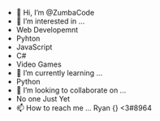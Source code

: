 - 👋 Hi, I’m @ZumbaCode
- 👀 I’m interested in ...
- Web Developemnt
- Pyhton
- JavaScript
- C#
- Video Games
- 🌱 I’m currently learning ...
- Python
- 💞️ I’m looking to collaborate on ...
- No one Just Yet
- 📫 How to reach me ...
  Ryan {} <3#8964
<!---
ZumbaCode/ZumbaCode is a ✨ special ✨ repository because its `README.md` (this file) appears on your GitHub profile.
You can click the Preview link to take a look at your changes.
--->
